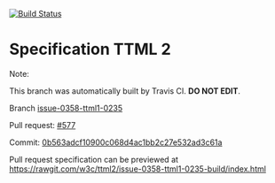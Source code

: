 [![Build Status](https://travis-ci.org/w3c/ttml2.svg?branch=issue-0358-ttml1-0235)](https://travis-ci.org/w3c/ttml2)


# Specification TTML 2


Note:


This branch was automatically built by Travis CI. <b>DO NOT EDIT</b>.


 Branch [issue-0358-ttml1-0235](https://github.com/w3c/ttml2/tree/issue-0358-ttml1-0235)


 Pull request: [#577](https://github.com/w3c/ttml2/pull/577)


 Commit: [0b563adcf10900c068d4ac1bb2c27e532ad3c61a](https://github.com/w3c/ttml2/commit/0b563adcf10900c068d4ac1bb2c27e532ad3c61a)

Pull request specification can be previewed at https://rawgit.com/w3c/ttml2/issue-0358-ttml1-0235-build/index.html




